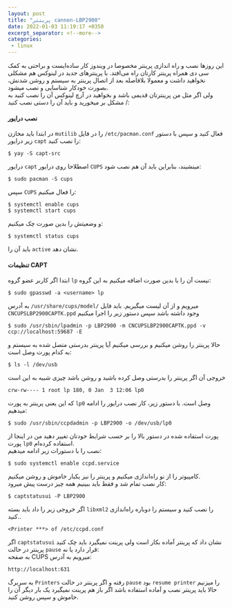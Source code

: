 ```yaml
---
layout: post
title: "پرینتر cannon-LBP2900"
date: 2022-01-03 11:19:17 +0350
excerpt_separator: <!--more-->
categories:
 - linux
---
```

این روز‌ها نصب و راه اندازی پرینتر مخصوصا در ویندوز کار ساده‌ایست و براحتی به کمک سی دی همراه پرینتر کارتان راه می‌افتد. با پرینترهای جدید در لینوکس هم مشکلی نخواهید داشت  و معمولا بلافاصله بعد از اتصال پرینتر به سیستم و روشن شدنش، بصورت خودکار شناسایی و نصب میشود.  
ولی اگر مثل من پرینترتان قدیمی باشد و بخواهید در آرچ لینوکس آن را نصب کنید به مشکل بر میخورید و باید آن را دستی نصب کنید /:    
<!--more-->
#### نصب درایور
در ابتدا باید مخازن `mutilib` را در فایل `/etc/pacman.conf` فعال کنید و سپس با دستور زیر درایور `capt` را نصب کنید:  
```console
$ yay -S capt-src
```  
درایور `capt` اصطلاحا روی درایور `CUPS` مینشیند، بنابراین باید آن هم نصب شود:  
```console
$ sudo pacman -S cups
```  
سپس `CUPS` را فعال میکنیم:   
```console
$ systemctl enable cups
$ systemctl start cups
```  
و وضعیتش را بدین صورت چک میکنیم:  
```console
$ systemctl status cups
```  
باید آن را `active` نشان دهد.  
#### تنظیمات CAPT
ابتدا اگر کاربر عضو گروه‌ `lp` نیست آن را با بدین صورت اضافه میکنیم به این گروه‌:  
```console
$ sudo gpasswd -a <username> lp
```  
به آدرس `/usr/share/cups/model/` میرویم و از آن لیست میگیریم. باید فایل `CNCUPSLBP2900CAPTK.ppd` وجود داشته باشد سپس دستور زیر را اجرا میکنیم  
```console
$ sudo /usr/sbin/lpadmin -p LBP2900 -m CNCUPSLBP2900CAPTK.ppd -v ccp://localhost:59687 -E
```  
حالا پرینتر را روشن میکنیم و بررسی میکنیم آیا پرینتر بدرستی متصل شده به سیستم و به کدام پورت وصل است:  
```console
$ ls -l /dev/usb
```  
خروجی آن اگر پرینتر را بدرستی وصل کرده باشید و روشن باشد چیزی شبیه به این است  
```console
crw-rw---- 1 root lp 180, 0 Jan  3 12:06 lp0
```  
که این یعنی پرینتر به پورت `lp0` وصل است. با دستور زیر، کار نصب درایور را ادامه میدهیم:  
```console
$ sudo /usr/sbin/ccpdadmin -p LBP2900 -o /dev/usb/lp0
```  
پورت استفاده شده در دستور بالا را بر حسب شرایط خودتان تغییر دهید من در اینجا از پورت `lp0` استفاده کرده‌ام.   
نصب را با دستورات زیر ادامه میدهیم:  
```console
$ sudo systemctl enable ccpd.service
```  
کامپیوتر را از نو راه‌اندازی میکنیم و پرینتر را نیز یکبار خاموش و روشن میکنیم.  
کار نصب تمام شد و فقط باید ببینیم همه چیز درست پیش میرود:
```console
$ captstatusui -P LBP2900
```  
اگر خروجی زیر را داد باید بسته `libxml2` را نصب کنید و سیستم را دوباره راه‌اندازی کنید..  
```console
<Printer ***> of /etc/ccpd.conf
```  
اگر `captstatusui` نشان داد که پرینتر آماده بکار است ولی پرینت نمیگیرد باید چک کنید پرینتر در حالت `pause` قرار دارد یا نه:  
به صفحه CUPS میرویم به آدرس:
```
http://localhost:631
```  
به سربرگ `Printers` رفته و اگر پرینتر در حالت `pause` بود `resume printer` را میزنیم  
حالا باید پرینتر نصب و آماده استفاده باشد اگر باز هم پرینت نمیگیرد یک بار دیگر آن را خاموش و سپس روشن کنید.